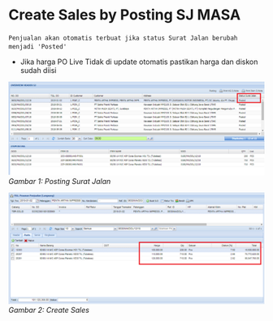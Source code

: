# Create Sales by Posting SJ MASA

``Penjualan akan otomatis terbuat jika status Surat Jalan berubah menjadi 'Posted'``

- Jika harga PO Live Tidak di update otomatis pastikan harga dan diskon sudah diisi

![PO Live To MASA](../../img/fitur/dropship/posting_surat_jalan.png)
*Gambar 1: Posting Surat Jalan*

![Direct Sales](../../img/fitur/dropship/direct_sales.png)
*Gambar 2: Create Sales*